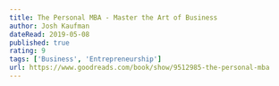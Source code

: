 ```yaml
---
title: The Personal MBA - Master the Art of Business
author: Josh Kaufman
dateRead: 2019-05-08
published: true
rating: 9
tags: ['Business', 'Entrepreneurship']
url: https://www.goodreads.com/book/show/9512985-the-personal-mba
---
```

